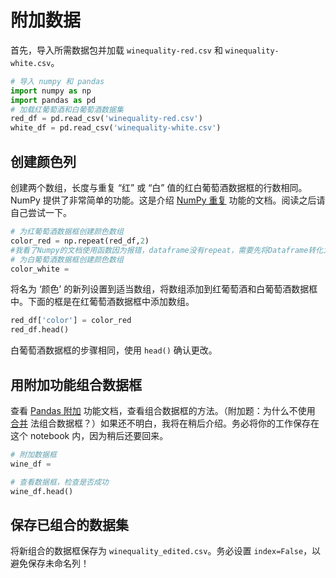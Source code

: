 
# 附加数据
首先，导入所需数据包并加载 `winequality-red.csv`  和 `winequality-white.csv`。


```python
# 导入 numpy 和 pandas
import numpy as np
import pandas as pd
# 加载红葡萄酒和白葡萄酒数据集
red_df = pd.read_csv('winequality-red.csv')
white_df = pd.read_csv('winequality-white.csv')
```

## 创建颜色列
创建两个数组，长度与重复 “红” 或 “白” 值的红白葡萄酒数据框的行数相同。NumPy 提供了非常简单的功能。这是介绍 [NumPy 重复](https://docs.scipy.org/doc/numpy/reference/generated/numpy.repeat.html) 功能的文档。阅读之后请自己尝试一下。


```python
# 为红葡萄酒数据框创建颜色数组
color_red = np.repeat(red_df,2)
#我看了Numpy的文档使用函数因为报错，dataframe没有repeat，需要先将Dataframe转化为series
# 为白葡萄酒数据框创建颜色数组
color_white = 
```

将名为 ‘颜色’ 的新列设置到适当数组，将数组添加到红葡萄酒和白葡萄酒数据框中。下面的框是在红葡萄酒数据框中添加数组。


```python
red_df['color'] = color_red
red_df.head()
```

白葡萄酒数据框的步骤相同，使用 `head()` 确认更改。

## 用附加功能组合数据框
查看  [Pandas 附加]( https://pandas.pydata.org/pandas-docs/stable/generated/pandas.DataFrame.append.html) 功能文档，查看组合数据框的方法。（附加题：为什么不使用 [合并](https://pandas.pydata.org/pandas-docs/stable/generated/pandas.DataFrame.merge.html) 法组合数据框？）如果还不明白，我将在稍后介绍。务必将你的工作保存在这个 notebook 内，因为稍后还要回来。


```python
# 附加数据框
wine_df = 

# 查看数据框，检查是否成功
wine_df.head()
```

## 保存已组合的数据集
将新组合的数据框保存为 `winequality_edited.csv`。务必设置 `index=False`，以避免保存未命名列！
